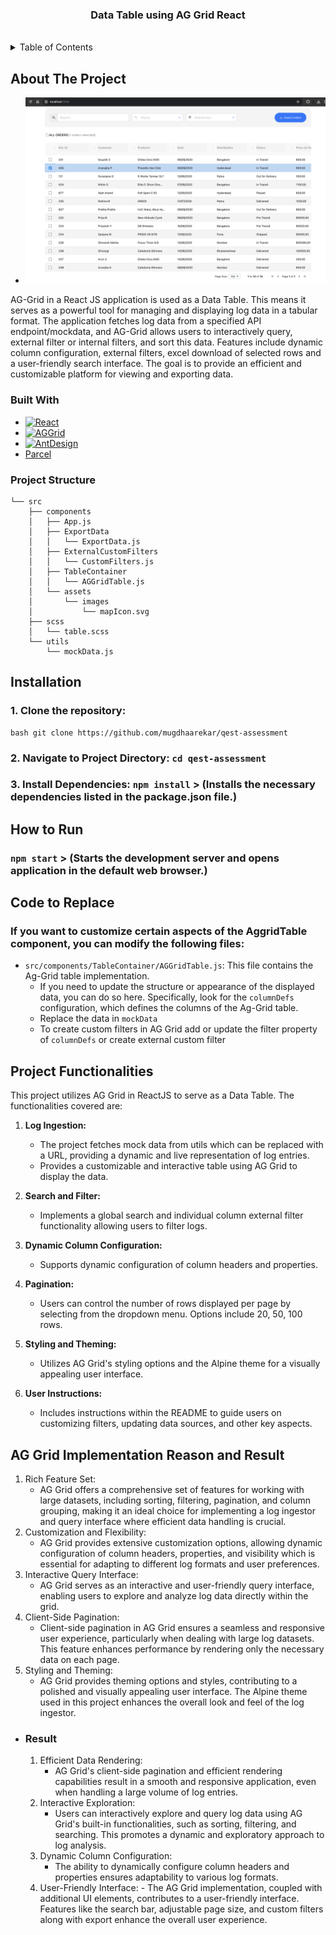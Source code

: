 <h3 align="center">Data Table using AG Grid React</h3>

<br />
<div align="center">
  <a href="https://github.com/mugdhaarekar/qest-assessment">
  </a>
</div>

<!-- TABLE OF CONTENTS -->
<details>
  <summary>Table of Contents</summary>
  <ol>
    <li>
      <a href="#about-the-project">About The Project</a>
      <ul>
        <li><a href="#built-with">Built With</a></li>
          <li>
      <a href="#project-structure">Project Structure</a>
    </li>
      </ul>
    </li>
    <li><a href="#installation">Installation</a></li>
    <li><a href="#how-to-run">How to Run</a></li>
    <li><a href="#code-to-replace">Code to Replace</a></li>
    <li><a href="#project-functionalities">Project Functionalities</a></li>
    <li><a href="#ag-grid-implementation-reason-and-result">AG Grid Implementation Reason and Result</a>
       <ul>
         <li><a href="#reason">Reason</a></li>
          <li><a href="#result">Result</a></li>
    </li>
  </ol>
</details>

<!-- ABOUT THE PROJECT -->

## About The Project

- [![Product Name Screen Shot][product-screenshot]](https://example.com)

AG-Grid in a React JS application is used as a Data Table. This means it serves as a powerful tool for managing and displaying log data in a tabular format. The application fetches log data from a specified API endpoint/mockdata, and AG-Grid allows users to interactively query, external filter or internal filters, and sort this data. Features include dynamic column configuration, external filters, excel download of selected rows and a user-friendly search interface. The goal is to provide an efficient and customizable platform for viewing and exporting data.

### Built With

- [![React][React.js]][React-url]
- [![AGGrid][AGGrid.com]][AGGrid-url]
- [![AntDesign][AntDesign.com]][AntDesign-url]
- [Parcel][Parcel-url]

### Project Structure

```
└── src
    ├── components
    │   ├── App.js
    │   ├── ExportData
    │   │   └── ExportData.js
    │   ├── ExternalCustomFilters
    │   │   └── CustomFilters.js
    │   ├── TableContainer
    │   │   └── AGGridTable.js
    │   └── assets
    │       └── images
    │           └── mapIcon.svg
    ├── scss
    │   └── table.scss
    └── utils
        └── mockData.js

```

## Installation

### 1. Clone the repository:

    bash git clone https://github.com/mugdhaarekar/qest-assessment

### 2. Navigate to Project Directory: `cd qest-assessment`

### 3. Install Dependencies: `npm install` > (Installs the necessary dependencies listed in the package.json file.)

## How to Run

### `npm start` > (Starts the development server and opens application in the default web browser.)

## Code to Replace

### If you want to customize certain aspects of the AggridTable component, you can modify the following files:

- `src/components/TableContainer/AGGridTable.js`: This file contains the Ag-Grid table implementation.
  - If you need to update the structure or appearance of the displayed data, you can do so here. Specifically, look for the `columnDefs` configuration, which defines the columns of the Ag-Grid table.
  - Replace the data in `mockData`
  - To create custom filters in AG Grid add or update the filter property of `columnDefs` or create external custom filter

## Project Functionalities

This project utilizes AG Grid in ReactJS to serve as a Data Table. The functionalities covered are:

1. **Log Ingestion:**

   - The project fetches mock data from utils which can be replaced with a URL, providing a dynamic and live representation of log entries.
   - Provides a customizable and interactive table using AG Grid to display the data.

2. **Search and Filter:**

   - Implements a global search and individual column external filter functionality allowing users to filter logs.

3. **Dynamic Column Configuration:**

   - Supports dynamic configuration of column headers and properties.

4. **Pagination:**

   - Users can control the number of rows displayed per page by selecting from the dropdown menu. Options include 20, 50, 100 rows.

5. **Styling and Theming:**

   - Utilizes AG Grid's styling options and the Alpine theme for a visually appealing user interface.

6. **User Instructions:**
   - Includes instructions within the README to guide users on customizing filters, updating data sources, and other key aspects.

## AG Grid Implementation Reason and Result

1. Rich Feature Set:
   - AG Grid offers a comprehensive set of features for working with large datasets, including sorting, filtering, pagination, and column grouping, making it an ideal choice for implementing a log ingestor and query interface where efficient data handling is crucial.
2. Customization and Flexibility:
   - AG Grid provides extensive customization options, allowing dynamic configuration of column headers, properties, and visibility which is essential for adapting to different log formats and user preferences.
3. Interactive Query Interface:
   - AG Grid serves as an interactive and user-friendly query interface, enabling users to explore and analyze log data directly within the grid.
4. Client-Side Pagination:
   - Client-side pagination in AG Grid ensures a seamless and responsive user experience, particularly when dealing with large log datasets. This feature enhances performance by rendering only the necessary data on each page.
5. Styling and Theming:
   - AG Grid provides theming options and styles, contributing to a polished and visually appealing user interface. The Alpine theme used in this project enhances the overall look and feel of the log ingestor.

- ### Result

  1. Efficient Data Rendering:
     - AG Grid's client-side pagination and efficient rendering capabilities result in a smooth and responsive application, even when handling a large volume of log entries.
  2. Interactive Exploration:
     - Users can interactively explore and query log data using AG Grid's built-in functionalities, such as sorting, filtering, and searching. This promotes a dynamic and exploratory approach to log analysis.
  3. Dynamic Column Configuration:
     - The ability to dynamically configure column headers and properties ensures adaptability to various log formats.
  4. User-Friendly Interface: - The AG Grid implementation, coupled with additional UI elements, contributes to a user-friendly interface. Features like the search bar, adjustable page size, and custom filters along with export enhance the overall user experience.

<!-- MARKDOWN LINKS & IMAGES -->
<!-- https://www.markdownguide.org/basic-syntax/#reference-style-links -->

[product-screenshot]: src/components/assets/images/product.png
[React.js]: https://img.shields.io/badge/React-20232A?style=for-the-badge&logo=react&logoColor=61DAFB
[React-url]: https://reactjs.org/
[AGGrid.com]: https://img.shields.io/badge/AG_Grid-38903D?style=for-the-badge&logo=ag-grid&logoColor=white
[AGGrid-url]: https://www.ag-grid.com/
[AntDesign.com]: https://img.shields.io/badge/-AntDesign-%230170FE?style=for-the-badge&logo=ant-design&logoColor=white
[AntDesign-url]: https://2x.ant.design/
[Parcel-url]: https://parceljs.org/
